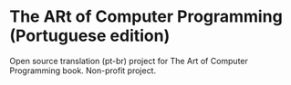 # The ARt of Computer Programming (Portuguese edition)
Open source translation (pt-br) project for The Art of Computer Programming book. Non-profit project.
